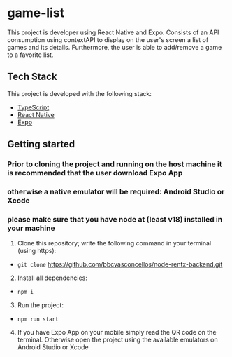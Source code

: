 # game-list

This project is developer using React Native and Expo. Consists of an API consumption using contextAPI to display on the user's screen a list of games and its details. Furthermore, the user is able to add/remove a game to a favorite list.

## Tech Stack

This project is developed with the following stack:

- [TypeScript](https://www.typescriptlang.org)
- [React Native](https://reactnative.dev)
- [Expo](https://expo.dev)

## Getting started

### Prior to cloning the project and running on the host machine it is recommended that the user download Expo App

### otherwise a native emulator will be required: Android Studio or Xcode

### please make sure that you have node at (least v18) installed in your machine

1. Clone this repository; write the following command in your terminal (using https):

- `git clone` https://github.com/bbcvasconcellos/node-rentx-backend.git

2. Install all dependencies:

- `npm i`

3. Run the project:

- `npm run start`

4. If you have Expo App on your mobile simply read the QR code on the terminal. Otherwise open the project using the available emulators on Android Studio or Xcode
